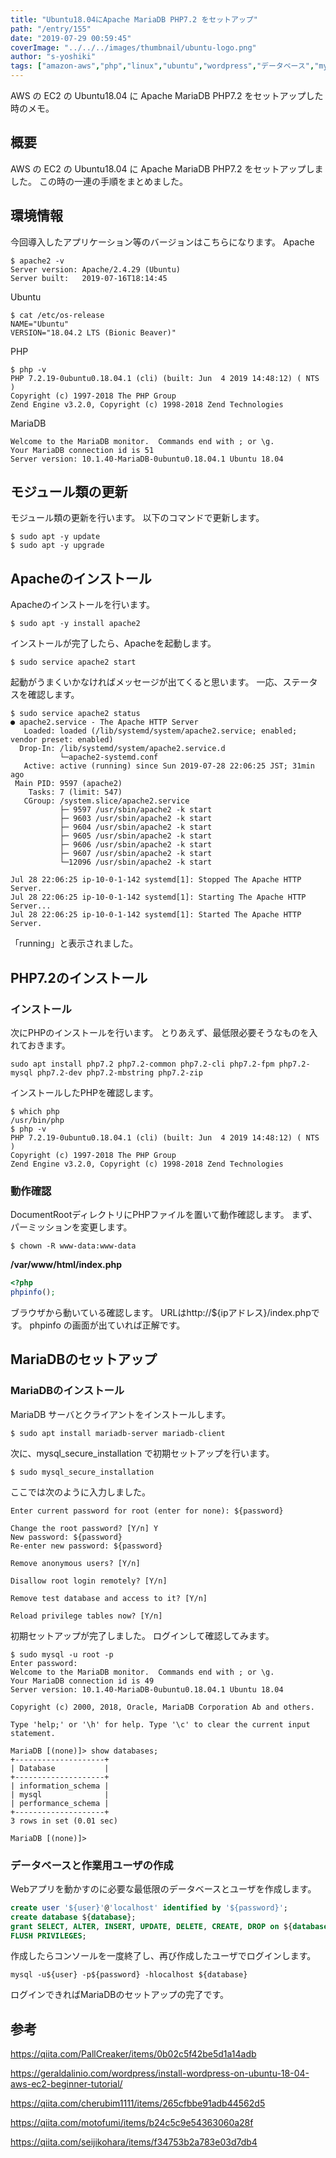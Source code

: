 ```yaml
---
title: "Ubuntu18.04にApache MariaDB PHP7.2 をセットアップ"
path: "/entry/155"
date: "2019-07-29 00:59:45"
coverImage: "../../../images/thumbnail/ubuntu-logo.png"
author: "s-yoshiki"
tags: ["amazon-aws","php","linux","ubuntu","wordpress","データベース","mysql","amazon-ec2","apache","mariadb"]
---
```


AWS の EC2 の Ubuntu18.04 に Apache MariaDB PHP7.2 をセットアップした時のメモ。

## 概要

AWS の EC2 の Ubuntu18.04 に Apache MariaDB PHP7.2 をセットアップしました。
この時の一連の手順をまとめました。

## 環境情報

今回導入したアプリケーション等のバージョンはこちらになります。
Apache

```shell
$ apache2 -v
Server version: Apache/2.4.29 (Ubuntu)
Server built:   2019-07-16T18:14:45
```

Ubuntu

```shell
$ cat /etc/os-release
NAME="Ubuntu"
VERSION="18.04.2 LTS (Bionic Beaver)"
```

PHP

```shell
$ php -v
PHP 7.2.19-0ubuntu0.18.04.1 (cli) (built: Jun  4 2019 14:48:12) ( NTS )
Copyright (c) 1997-2018 The PHP Group
Zend Engine v3.2.0, Copyright (c) 1998-2018 Zend Technologies
```

MariaDB

```shell
Welcome to the MariaDB monitor.  Commands end with ; or \g.
Your MariaDB connection id is 51
Server version: 10.1.40-MariaDB-0ubuntu0.18.04.1 Ubuntu 18.04
```

## モジュール類の更新

モジュール類の更新を行います。
以下のコマンドで更新します。

```shell
$ sudo apt -y update
$ sudo apt -y upgrade
```

## Apacheのインストール

Apacheのインストールを行います。

```shell
$ sudo apt -y install apache2
```

インストールが完了したら、Apacheを起動します。

```shell
$ sudo service apache2 start
```

起動がうまくいかなければメッセージが出てくると思います。
一応、ステータスを確認します。

```shell
$ sudo service apache2 status
● apache2.service - The Apache HTTP Server
   Loaded: loaded (/lib/systemd/system/apache2.service; enabled; vendor preset: enabled)
  Drop-In: /lib/systemd/system/apache2.service.d
           └─apache2-systemd.conf
   Active: active (running) since Sun 2019-07-28 22:06:25 JST; 31min ago
 Main PID: 9597 (apache2)
    Tasks: 7 (limit: 547)
   CGroup: /system.slice/apache2.service
           ├─ 9597 /usr/sbin/apache2 -k start
           ├─ 9603 /usr/sbin/apache2 -k start
           ├─ 9604 /usr/sbin/apache2 -k start
           ├─ 9605 /usr/sbin/apache2 -k start
           ├─ 9606 /usr/sbin/apache2 -k start
           ├─ 9607 /usr/sbin/apache2 -k start
           └─12096 /usr/sbin/apache2 -k start

Jul 28 22:06:25 ip-10-0-1-142 systemd[1]: Stopped The Apache HTTP Server.
Jul 28 22:06:25 ip-10-0-1-142 systemd[1]: Starting The Apache HTTP Server...
Jul 28 22:06:25 ip-10-0-1-142 systemd[1]: Started The Apache HTTP Server.
```

「running」と表示されました。

## PHP7.2のインストール

### インストール

次にPHPのインストールを行います。
とりあえず、最低限必要そうなものを入れておきます。

```shell
sudo apt install php7.2 php7.2-common php7.2-cli php7.2-fpm php7.2-mysql php7.2-dev php7.2-mbstring php7.2-zip
```

インストールしたPHPを確認します。

```shell
$ which php
/usr/bin/php
$ php -v
PHP 7.2.19-0ubuntu0.18.04.1 (cli) (built: Jun  4 2019 14:48:12) ( NTS )
Copyright (c) 1997-2018 The PHP Group
Zend Engine v3.2.0, Copyright (c) 1998-2018 Zend Technologies
```

### 動作確認

DocumentRootディレクトリにPHPファイルを置いて動作確認します。
まず、パーミッションを変更します。

```shell
$ chown -R www-data:www-data
```

**/var/www/html/index.php**

```php
<?php
phpinfo();
```

ブラウザから動いている確認します。
URLはhttp://${ipアドレス}/index.phpです。
phpinfo の画面が出ていれば正解です。

## MariaDBのセットアップ

### MariaDBのインストール

MariaDB サーバとクライアントをインストールします。

```shell
$ sudo apt install mariadb-server mariadb-client
```

次に、mysql_secure_installation で初期セットアップを行います。

```shell
$ sudo mysql_secure_installation
```

ここでは次のように入力しました。

```shell
Enter current password for root (enter for none): ${password}

Change the root password? [Y/n] Y
New password: ${password}
Re-enter new password: ${password}

Remove anonymous users? [Y/n] 

Disallow root login remotely? [Y/n] 

Remove test database and access to it? [Y/n] 

Reload privilege tables now? [Y/n]
```

初期セットアップが完了しました。
ログインして確認してみます。

```shell
$ sudo mysql -u root -p
Enter password: 
Welcome to the MariaDB monitor.  Commands end with ; or \g.
Your MariaDB connection id is 49
Server version: 10.1.40-MariaDB-0ubuntu0.18.04.1 Ubuntu 18.04

Copyright (c) 2000, 2018, Oracle, MariaDB Corporation Ab and others.

Type 'help;' or '\h' for help. Type '\c' to clear the current input statement.

MariaDB [(none)]> show databases;
+--------------------+
| Database           |
+--------------------+
| information_schema |
| mysql              |
| performance_schema |
+--------------------+
3 rows in set (0.01 sec)

MariaDB [(none)]>
```

### データベースと作業用ユーザの作成

Webアプリを動かすのに必要な最低限のデータベースとユーザを作成します。

```sql
create user '${user}'@'localhost' identified by '${password}';
create database ${database};
grant SELECT, ALTER, INSERT, UPDATE, DELETE, CREATE, DROP on ${database}.* to '${database}'@'localhost';
FLUSH PRIVILEGES;
```

作成したらコンソールを一度終了し、再び作成したユーザでログインします。

```shell
mysql -u${user} -p${password} -hlocalhost ${database}
```

ログインできればMariaDBのセットアップの完了です。

## 参考

<a href="https://qiita.com/PallCreaker/items/0b02c5f42be5d1a14adb">https://qiita.com/PallCreaker/items/0b02c5f42be5d1a14adb</a>

<a href="https://geraldalinio.com/wordpress/install-wordpress-on-ubuntu-18-04-aws-ec2-beginner-tutorial/">https://geraldalinio.com/wordpress/install-wordpress-on-ubuntu-18-04-aws-ec2-beginner-tutorial/</a>

<a href="https://qiita.com/cherubim1111/items/265cfbbe91adb44562d5">https://qiita.com/cherubim1111/items/265cfbbe91adb44562d5</a>

<a href="https://qiita.com/motofumi/items/b24c5c9e54363060a28f">https://qiita.com/motofumi/items/b24c5c9e54363060a28f</a>

<a href="https://qiita.com/seijikohara/items/f34753b2a783e03d7db4">https://qiita.com/seijikohara/items/f34753b2a783e03d7db4</a>

